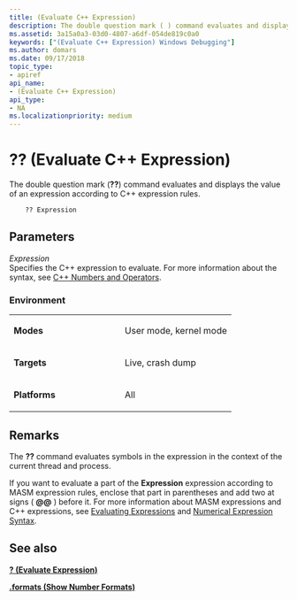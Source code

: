 ```yaml
---
title: (Evaluate C++ Expression)
description: The double question mark ( ) command evaluates and displays the value of an expression according to C++ expression rules.
ms.assetid: 3a15a0a3-03d0-4807-a6df-054de819c0a0
keywords: ["(Evaluate C++ Expression) Windows Debugging"]
ms.author: domars
ms.date: 09/17/2018
topic_type:
- apiref
api_name:
- (Evaluate C++ Expression)
api_type:
- NA
ms.localizationpriority: medium
---
```


# ?? (Evaluate C++ Expression)


The double question mark (**??**) command evaluates and displays the value of an expression according to C++ expression rules.

```dbgcmd
    ?? Expression
```

## <span id="ddk_cmd_evaluate_c_expression_dbg"></span><span id="DDK_CMD_EVALUATE_C_EXPRESSION_DBG"></span>Parameters


<span id="_______Expression______"></span><span id="_______expression______"></span><span id="_______EXPRESSION______"></span> *Expression*   
Specifies the C++ expression to evaluate. For more information about the syntax, see [C++ Numbers and Operators](c---numbers-and-operators.md).

### <span id="Environment"></span><span id="environment"></span><span id="ENVIRONMENT"></span>Environment

<table>
<colgroup>
<col width="50%" />
<col width="50%" />
</colgroup>
<tbody>
<tr class="odd">
<td align="left"><p><strong>Modes</strong></p></td>
<td align="left"><p>User mode, kernel mode</p></td>
</tr>
<tr class="even">
<td align="left"><p><strong>Targets</strong></p></td>
<td align="left"><p>Live, crash dump</p></td>
</tr>
<tr class="odd">
<td align="left"><p><strong>Platforms</strong></p></td>
<td align="left"><p>All</p></td>
</tr>
</tbody>
</table>

 

Remarks
-------

The **??** command evaluates symbols in the expression in the context of the current thread and process.

If you want to evaluate a part of the **Expression** expression according to MASM expression rules, enclose that part in parentheses and add two at signs ( **@@** ) before it. For more information about MASM expressions and C++ expressions, see [Evaluating Expressions](evaluating-expressions.md) and [Numerical Expression Syntax](numerical-expression-syntax.md).

## <span id="see_also"></span>See also


[**? (Evaluate Expression)**](---evaluate-expression-.md)

[**.formats (Show Number Formats)**](-formats--show-number-formats-.md)

 

 






